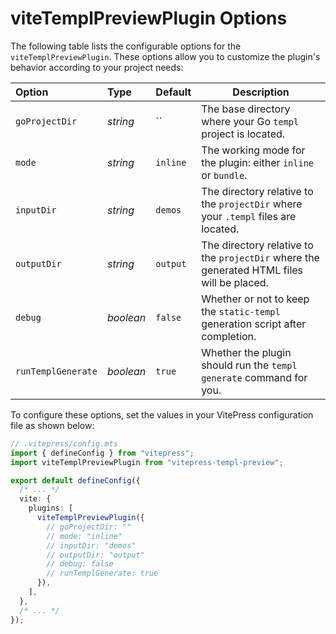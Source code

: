 # viteTemplPreviewPlugin Options

The following table lists the configurable options for the `viteTemplPreviewPlugin`. These options allow you to customize the plugin's behavior according to your project needs:

| Option             | Type      | Default  | Description                                                                               |
| :----------------- | :-------- | :------- | ----------------------------------------------------------------------------------------- |
| `goProjectDir`     | _string_  | ``       | The base directory where your Go `templ` project is located.                              |
| `mode`             | _string_  | `inline` | The working mode for the plugin: either `inline` or `bundle`.                             |
| `inputDir`         | _string_  | `demos`  | The directory relative to the `projectDir` where your `.templ` files are located.         |
| `outputDir`        | _string_  | `output` | The directory relative to the `projectDir` where the generated HTML files will be placed. |
| `debug`            | _boolean_ | `false`  | Whether or not to keep the `static-templ` generation script after completion.             |
| `runTemplGenerate` | _boolean_ | `true`   | Whether the plugin should run the `templ generate` command for you.                       |

To configure these options, set the values in your VitePress configuration file as shown below:

```ts
// .vitepress/config.mts
import { defineConfig } from "vitepress";
import viteTemplPreviewPlugin from "vitepress-templ-preview";

export default defineConfig({
  /* ... */
  vite: {
    plugins: [
      viteTemplPreviewPlugin({
        // goProjectDir: ""
        // mode: "inline"
        // inputDir: "demos"
        // outputDir: "output"
        // debug: false
        // runTemplGenerate: true
      }),
    ],
  },
  /* ... */
});
```
